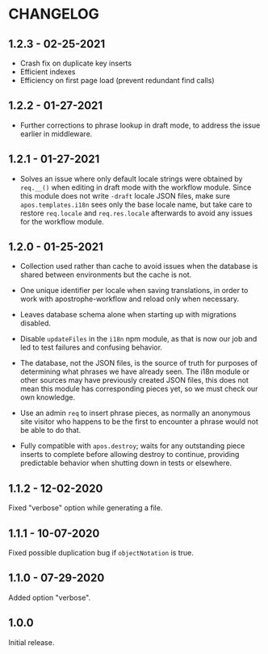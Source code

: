 # CHANGELOG

## 1.2.3 - 02-25-2021

* Crash fix on duplicate key inserts
* Efficient indexes
* Efficiency on first page load (prevent redundant find calls)

## 1.2.2 - 01-27-2021

* Further corrections to phrase lookup in draft mode, to address the issue earlier in middleware.

## 1.2.1 - 01-27-2021

* Solves an issue where only default locale strings were obtained by `req.__()` when editing in draft mode with the workflow module. Since this module does not write `-draft` locale JSON files, make sure `apos.templates.i18n` sees only the base locale name, but take care to restore `req.locale` and `req.res.locale` afterwards to avoid any issues for the workflow module.

## 1.2.0 - 01-25-2021

* Collection used rather than cache to avoid issues when the database is shared between environments but the cache is not.

* One unique identifier per locale when saving translations, in order to work with apostrophe-workflow and reload only when necessary.

* Leaves database schema alone when starting up with migrations disabled.

* Disable `updateFiles` in the `i18n` npm module, as that is now our job and led to test failures and confusing behavior.

* The database, not the JSON files, is the source of truth for purposes of determining what phrases we have already seen. The i18n module or other sources may have previously created JSON files, this does not mean this module has corresponding pieces yet, so we must check our own knowledge.

* Use an admin `req` to insert phrase pieces, as normally an anonymous site visitor who happens to be the first to encounter a phrase would not be able to do that.

* Fully compatible with `apos.destroy`; waits for any outstanding piece inserts to complete before allowing destroy to continue, providing predictable behavior when shutting down in tests or elsewhere.

## 1.1.2 - 12-02-2020

Fixed "verbose" option while generating a file.

## 1.1.1 - 10-07-2020

Fixed possible duplication bug if `objectNotation` is true.

## 1.1.0 - 07-29-2020

Added option "verbose".

## 1.0.0

Initial release.

